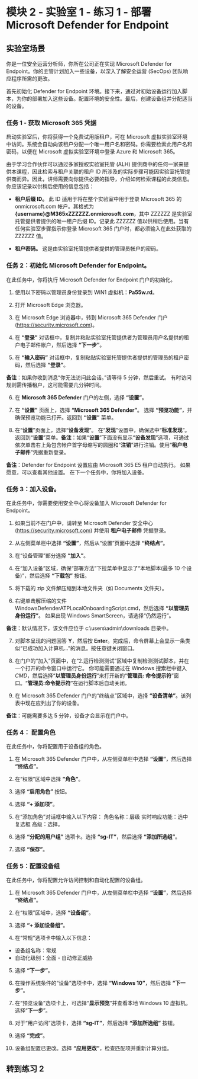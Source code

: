﻿# 模块 2 - 实验室 1 - 练习 1 - 部署 Microsoft Defender for Endpoint

## 实验室场景

你是一位安全运营分析师，你所在公司正在实现 Microsoft Defender for Endpoint。你的主管计划加入一些设备，以深入了解安全运营 (SecOps) 团队响应程序所需的更改。

首先初始化 Defender for Endpoint 环境。接下来，通过对初始设备运行加入脚本，为你的部署加入这些设备。配置环境的安全性。最后，创建设备组并分配适当的设备。

### 任务 1 - 获取 Microsoft 365 凭据

启动实验室后，你将获得一个免费试用版租户，可在 Microsoft 虚拟实验室环境中访问。系统会自动向该租户分配一个唯一用户名和密码。你需要检索此用户名和密码，以便在 Microsoft 虚拟实验室环境中登录 Azure 和 Microsoft 365。 

由于学习合作伙伴可以通过多家授权实验室托管 (ALH) 提供商中的任何一家来提供本课程，因此检索与租户关联的租户 ID 所涉及的实际步骤可能因实验室托管提供商而异。因此，讲师需要向你提供必要的指导，介绍如何检索课程的此类信息。你应该记录以供稍后使用的信息包括：

- **租户后缀 ID。** 此 ID 适用于将在整个实验室中用于登录 Microsoft 365 的 onmicrosoft.com 帐户。其格式为 **{username}@M365xZZZZZZ.onmicrosoft.com**，其中 ZZZZZZ 是实验室托管提供者提供的唯一租户后缀 ID。记录此 ZZZZZZ 值以供稍后使用。当有任何实验室步骤指示你登录 Microsoft 365 门户时，都必须输入在此处获取的 ZZZZZZ 值。
    
- **租户密码。** 这是由实验室托管提供者提供的管理员帐户的密码。
	

### 任务 2：初始化 Microsoft Defender for Endpoint。

在此任务中，你将执行 Microsoft Defender for Endpoint 门户的初始化。

1. 使用以下密码以管理员身份登录到 WIN1 虚拟机：**Pa55w.rd**。  

2. 打开 Microsoft Edge 浏览器。

3. 在 Microsoft Edge 浏览器中，转到 Microsoft 365 Defender 门户 (https://security.microsoft.com)。

4. 在 **“登录”** 对话框中，复制并粘贴实验室托管提供者为管理员用户名提供的租户电子邮件帐户，然后选择 **“下一步”**。

5. 在 **“输入密码”** 对话框中，复制粘贴实验室托管提供者提供的管理员的租户密码，然后选择 **“登录”**。

**备注**：如果你收到消息“你无法访问此会话。”请等待 5 分钟，然后重试。  有时访问规则需传播租户，这可能需要几分钟时间。  

6. 在 **Microsoft 365 Defender** 门户的左侧，选择 **“设置”**。

7. 在 **“设置”** 页面上，选择 **“Microsoft 365 Defender”**。  选择 **“预览功能”**，并确保预览功能已打开。返回到 **“设置”** 菜单。

8. 在“**设置**”页面上，选择“**设备发现**”。  在“**发现**”设置中，确保选中“**标准发现**”。  返回到“**设置**”菜单。**备注**：如果“**设置**”下面没有显示“**设备发现**”选项，可通过依次单击右上角包含帐户首字母缩写的圆圈和“**注销**”进行注销。使用“**租户电子邮件**”凭据重新登录。

**备注**：Defender for Endpoint 设置应由 Microsoft 365 E5 租户自动执行。  如果愿意，可以查看其他设置。  在下一个任务中，你将加入设备。  

### 任务 3：加入设备。

在此任务中，你需要使用安全中心将设备加入 Microsoft Defender for Endpoint。

1. 如果当前不在门户中，请转至 Microsoft Defender 安全中心 (https://security.microsoft.com) 并使用 **租户电子邮件** 凭据登录。

2. 从左侧菜单栏中选择 **“设置”**，然后从“设置”页面中选择 **“终结点”**。

3. 在“设备管理”部分选择 **“加入”**。

4. 在“加入设备”区域，确保“部署方法”下拉菜单中显示了“本地脚本(最多 10 个设备)”，然后选择 **“下载包”** 按钮。

5. 将下载的 zip 文件解压缩到本地文件夹（如 Documents 文件夹）。

6. 右键单击解压缩的文件 WindowsDefenderATPLocalOnboardingScript.cmd，然后选择 **“以管理员身份运行”**。  如果出现 Windows SmartScreen，请选择“仍然运行”。

**备注**：默认情况下，该文件应位于 c:\users\admin\downloads 目录中。
    
7. 对脚本呈现的问题回答 **Y**，然后按 **Enter**。完成后，命令屏幕上会显示一条类似“已成功加入计算机…”的消息。按任意键关闭窗口。

8. 在门户的“加入”页面中，在“2.运行检测测试”区域中复制检测测试脚本，并在一个打开的命令窗口中运行它。  你可能需要通过在 Windows 搜索栏中键入*CMD*，然后选择“**以管理员身份运行**”来打开新的“**管理员: 命令提示符**”窗口。“**管理员:命令提示符**”在运行脚本后自动关闭。

9. 在 Microsoft 365 Defender 门户的“终结点”区域中，选择 **“设备清单”**。该列表中现在应列出了你的设备。

**备注**：可能需要多达 5 分钟，设备才会显示在门户中。


### 任务 4： 配置角色

在此任务中，你将配置用于设备组的角色。

1. 在 Microsoft 365 Defender 门户中，从左侧菜单栏中选择 **“设置”**，然后选择 **“终结点”**。 

2. 在“权限”区域中选择 **“角色”**。

3. 选择 **“启用角色”** 按钮。

4. 选择 **“+ 添加项”**。

5. 在“添加角色”对话框中输入以下内容：
    角色名称：层级
    实时响应功能：选中复选框
    高级：选择。

6. 选择 **“分配的用户组”** 选项卡。选择 **“sg-IT”**，然后选择 **“添加所选组”**。

7. 选择 **“保存”**。


### 任务 5：配置设备组

在此任务中，你将配置允许访问控制和自动化配置的设备组。

1. 在 Microsoft 365 Defender 门户中，从左侧菜单栏中选择 **“设置”**，然后选择 **“终结点”**。 

2. 在“权限”区域中，选择 **“设备组”**。

3. 选择 **“+ 添加设备组”**。

4. 在“常规”选项卡中输入以下信息：

- 设备组名称：常规
- 自动化级别：全面 - 自动修正威胁

5. 选择 **“下一步”**。

6. 在操作系统条件的“设备”选项卡中，选择 **“Windows 10”**，然后选择 **“下一步”**。

7. 在“预览设备”选项卡上，可选择“**显示预览**”并查看本地 Windows 10 虚拟机。  选择“**下一步**”。

8. 对于“用户访问”选项卡，选择 **“sg-IT”**，然后选择 **“添加所选组”** 按钮。

9. 选择 **“完成”**。

10. 设备组配置已更改。选择 **“应用更改”**，检查匹配项并重新计算分组。


## 转到练习 2

